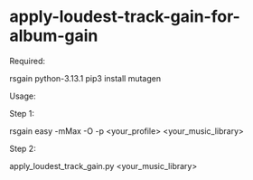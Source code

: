 # apply-loudest-track-gain-for-album-gain

Required:

rsgain
python-3.13.1
pip3 install mutagen


Usage:

Step 1:

rsgain easy -mMax -O -p <your_profile> <your_music_library>

Step 2:

apply_loudest_track_gain.py <your_music_library>
